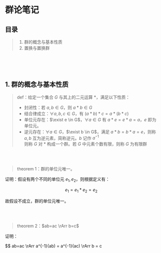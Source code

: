 # 群论笔记

## 目录

> 1. 群的概念与基本性质
> 2. 置换与置换群


</br>
</br>
</br>

## 1. 群的概念与基本性质

> $\text{def}$：给定一个集合 $G$ 与其上的二元运算 $*$，满足以下性质：
> * 封闭性：若 $a, b \in G$，则 $a * b \in G$
> * 结合律成立：$\forall a, b, c \in G$，有 $(a * b) * c = a * (b * c)$
> * 单位元存在：$\exist e \in G$，$\forall a \in G$ 有 $a * e = e * a = a$，$e$ 即为单位元。
> * 逆元存在：$\forall a \in G$，$\exist b \in G$，满足 $a * b = b * a = e$，则称 $a, b$ 互为逆元素，简称逆元。$b$ 记作 $a^{-1}$  
> 则称 $G$ 对 $*$ 构成一个群。若 $G$ 中元素个数有限，则称 $G$ 为有限群

</br>
</br>

> $\text{theorem 1}$：群的单位元唯一。

证明：假设有两个不同的单位元 $e_1, e_2$，则根据定义有：

$$
e_1 = e_1 * e_2 = e_2
$$

故假设不成立，群的单位元唯一。


</br>
</br>

> $\text{theorem 2}$：$ab=ac \rArr b=c$

证明：

$$
ab=ac \rArr a^{-1}(ab) = a^{-1}(ac) \rArr b = c
